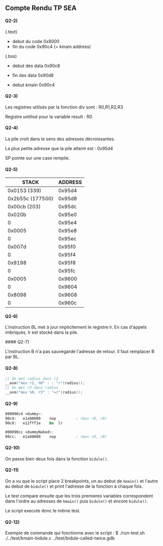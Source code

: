 ## Compte Rendu TP SEA ##

#### Q2-2)

(.text)
- debut du code    0x8000
- fin du code 	   0x90c4 (= kmain address)

(.bss)
- debut des data	0x90c8
- fin des data	    0x90d8

- debut kmain  	    0x90c4

#### Q2-3)

Les registres utilisés par la fonction div sont : R0,R1,R2,R3 

Registre untilisé pour la variable result : R0

#### Q2-4)

La pile croit dans le sens des adresses décroissantes.

La plus petite adresse que la pile atteint est : 0x95d4

SP pointe sur une case remplie.

#### Q2-5)

|      STACK      |      ADDRESS
|-----------------|-----------------
|     0x0153 (339)     | 0x95d4		
|     0x2b55c (177500)   | 0x95d8		
|     0x00cb (203)     | 0x95dc		
|     0x020b      | 0x95e0
|        0        | 0x95e4
|     0x0005      | 0x95e8
|        0        | 0x95ec
|     0x007d      | 0x95f0
|        0        | 0x95f4
|     0x9198      | 0x95f8
|        0        | 0x95fc
|     0x0005      | 0x9600
|        0        | 0x9604
|     0x8098      | 0x9608
|        0        | 0x960c


#### Q2-6)

L'instruction BL met à jour implicitement le registre lr. En cas d'appels imbriqués, lr est stocké dans la pile.

#### Q2-7)

L'instruction B n'a pas sauvegardé l'adresse de retour. Il faut remplacer B par BL.

#### Q2-8)
```c
// On met radius dans r2
__asm("mov r2, %0" : : "r"(radius));
// On met r3 dans radius
__asm("mov %0, r3" : "=r"(radius));
```
#### Q2-9)

```asm
000090c4 <dummy>:
90c4:	e1a00000 	nop			; (mov r0, r0)
90c8:	e12fff1e 	bx	lr

000090cc <dummyNaked>:
90cc:	e1a00000 	nop			; (mov r0, r0)
```
#### Q2-10)

On passe bien deux fois dans la fonction `bidule()`.

#### Q2-11)

On a vu que le script place 2 breakpoints, un au debut de `kmain()` et l'autre au debut de `bidule()` et print l'adresse de la fonction à chaque fois.

Le test compare ensuite que les trois premieres variables correspondent dans l'ordre au adresses de `kmain()` puis `bidule()` et encore `bidule()`.

Le script execute donc le même test.

#### Q2-12)
Exemple de commande qui fonctionne avec le script : 
	$ ./run-test.sh ./../test/kmain-bidule.c ../test/bidule-called-twice.gdb 


